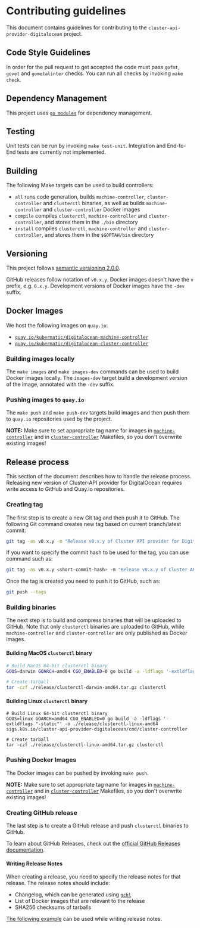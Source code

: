 # Contributing guidelines

This document contains guidelines for contributing to the `cluster-api-provider-digitalocean` project.

## Code Style Guidelines

In order for the pull request to get accepted the code must pass `gofmt`, `govet` and `gometalinter` checks. You can run all checks by invoking `make check`.

## Dependency Management

This project uses [`go modules`](https://github.com/golang/go/wiki/Modules) for dependency management.

## Testing

Unit tests can be run by invoking `make test-unit`. Integration and End-to-End tests are currently not implemented.

## Building

The following Make targets can be used to build controllers:

* `all` runs code generation, builds `machine-controller`, `cluster-controller` and `clusterctl` binaries, as well as builds `machine-controller` and `cluster-controller` Docker images
* `compile` compiles `clusterctl`, `machine-controller` and `cluster-controller`, and stores them in the `./bin` directory
* `install` compiles `clusterctl`, `machine-controller` and `cluster-controller`, and stores them in the `$GOPTAH/bin` directory

## Versioning

This project follows [semantic versioning 2.0.0](https://semver.org/).

GitHub releases follow notation of `v0.x.y`. Docker images doesn't have the `v` prefix, e.g. `0.x.y`. Development versions of Docker images have the `-dev` suffix.

## Docker Images

We host the following images on `quay.io`:

* [`quay.io/kubermatic/digitalocean-machine-controller`](https://quay.io/repository/kubermatic/digitalocean-machine-controller)
* [`quay.io/kubermatic/digitalocean-cluster-controller`](https://quay.io/repository/kubermatic/digitalocean-cluster-controller)

### Building images locally

The `make images` and `make images-dev` commands can be used to build Docker images locally. The `images-dev` target build a development version of the image, annotated with the `-dev` suffix.

### Pushing images to `quay.io`

The `make push` and `make push-dev` targets build images and then push them to `quay.io` repositories used by the project.

**NOTE:** Make sure to set appropriate tag name for images in [`machine-controller`](./cmd/machine-controller/Makefile) and in [`cluster-controller`](./cmd/cluster-controller/Makefile) Makefiles, so you don't overwrite existing images!

## Release process

This section of the document describes how to handle the release process. Releasing new version of Cluster-API provider for DigitalOcean requires write access to GitHub and Quay.io repositories.

### Creating tag

The first step is to create a new Git tag and then push it to GitHub. The following Git command creates new tag based on current branch/latest commit:

```bash
git tag -as v0.x.y -m "Release v0.x.y of Cluster API provider for DigitalOcean"
```

If you want to specify the commit hash to be used for the tag, you can use command such as:

```bash
git tag -as v0.x.y <short-commit-hash> -m "Release v0.x.y of Cluster API provider for DigitalOcean"
```

Once the tag is created you need to push it to GitHub, such as:

```bash
git push --tags
```

### Building binaries

The next step is to build and compress binaries that will be uploaded to GitHub. Note that only `clusterctl` binaries are uploaded to GitHub, while `machine-controller` and `cluster-controller` are only published as Docker images.

#### Building MacOS `clusterctl` binary

```bash
# Build MacOS 64-bit clusterctl binary
GOOS=darwin GOARCH=amd64 CGO_ENABLED=0 go build -a -ldflags '-extldflags "-static"' -o ./release/clusterctl sigs.k8s.io/cluster-api-provider-digitalocean/clusterctl

# Create tarball
tar -czf ./release/clusterctl-darwin-amd64.tar.gz clusterctl
```

#### Building Linux `clusterctl` binary

```
# Build Linux 64-bit clusterctl binary
GOOS=linux GOARCH=amd64 CGO_ENABLED=0 go build -a -ldflags '-extldflags "-static"' -o ./release/clusterctl-linux-amd64 sigs.k8s.io/cluster-api-provider-digitalocean/cmd/cluster-controller

# Create tarball
tar -czf ./release/clusterctl-linux-amd64.tar.gz clusterctl
```

### Pushing Docker Images

The Docker images can be pushed by invoking `make push`.

**NOTE:** Make sure to set appropriate tag name for images in [`machine-controller`](./cmd/machine-controller/Makefile) and in [`cluster-controller`](./cmd/cluster-controller/Makefile) Makefiles, so you don't overwrite existing images!

### Creating GitHub release

The last step is to create a GitHub release and push `clusterctl` binaries to GitHub.

To learn about GitHub Releases, check out the [official GitHub Releases documentation](https://help.github.com/articles/creating-releases/).

#### Writing Release Notes

When creating a release, you need to specify the release notes for that release. The release notes should include:

- Changelog, which can be generated using [`gchl`](https://github.com/kubermatic/gchl)
- List of Docker images that are relevant to the release
- SHA256 checksums of tarballs

[The following example](https://github.com/kubernetes-sigs/cluster-api-provider-digitalocean/releases/tag/v0.2.0) can be used while writing release notes.
